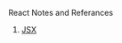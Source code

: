 React Notes and Referances

1. <a href="https://jsx-notes.vercel.app/#Using%20Inline%20Styles">JSX</a>
 
